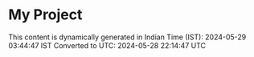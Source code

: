 # My Project

This content is dynamically generated in Indian Time (IST): 2024-05-29 03:44:47 IST
Converted to UTC: 2024-05-28 22:14:47 UTC
